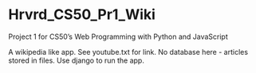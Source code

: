 # Hrvrd_CS50_Pr1_Wiki
Project 1 for CS50’s Web Programming with Python and JavaScript

A wikipedia like app.
See youtube.txt for link. 
No database here - articles stored in files.
Use django to run the app.
